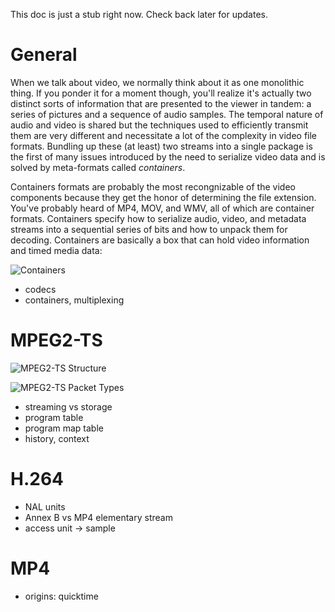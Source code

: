 This doc is just a stub right now. Check back later for updates.

# General
When we talk about video, we normally think about it as one monolithic thing. If you ponder it for a moment though, you'll realize it's actually two distinct sorts of information that are presented to the viewer in tandem: a series of pictures and a sequence of audio samples. The temporal nature of audio and video is shared but the techniques used to efficiently transmit them are very different and necessitate a lot of the complexity in video file formats. Bundling up these (at least) two streams into a single package is the first of many issues introduced by the need to serialize video data and is solved by meta-formats called _containers_.

Containers formats are probably the most recongnizable of the video components because they get the honor of determining the file extension. You've probably heard of MP4, MOV, and WMV, all of which are container formats. Containers specify how to serialize audio, video, and metadata streams into a sequential series of bits and how to unpack them for decoding. Containers are basically a box that can hold video information and timed media data:

![Containers](images/containers.png)

- codecs
- containers, multiplexing

# MPEG2-TS
![MPEG2-TS Structure](images/mp2t-structure.png)

![MPEG2-TS Packet Types](images/mp2t-packet-types.png)

- streaming vs storage
- program table
- program map table
- history, context

# H.264
- NAL units
- Annex B vs MP4 elementary stream
- access unit -> sample

# MP4
- origins: quicktime
